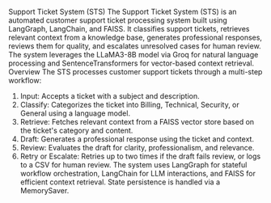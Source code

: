 Support Ticket System (STS)
The Support Ticket System (STS) is an automated customer support ticket processing system built using LangGraph, LangChain, and FAISS. It classifies support tickets, retrieves relevant context from a knowledge base, generates professional responses, reviews them for quality, and escalates unresolved cases for human review. The system leverages the LLaMA3-8B model via Groq for natural language processing and SentenceTransformers for vector-based context retrieval.
Overview
The STS processes customer support tickets through a multi-step workflow:
1.	Input: Accepts a ticket with a subject and description.
2.	Classify: Categorizes the ticket into Billing, Technical, Security, or General using a language model.
3.	Retrieve: Fetches relevant context from a FAISS vector store based on the ticket's category and content.
4.	Draft: Generates a professional response using the ticket and context.
5.	Review: Evaluates the draft for clarity, professionalism, and relevance.
6.	Retry or Escalate: Retries up to two times if the draft fails review, or logs to a CSV for human review.
The system uses LangGraph for stateful workflow orchestration, LangChain for LLM interactions, and FAISS for efficient context retrieval. State persistence is handled via a MemorySaver.
